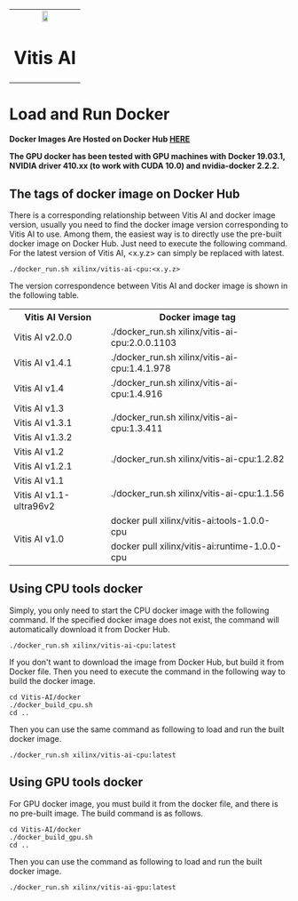 <table class="sphinxhide">
 <tr>
   <td align="center"><img src="https://www.xilinx.com/content/dam/xilinx/imgs/press/media-kits/corporate/xilinx-logo.png" width="30%"/><h1>Vitis AI</h1>
   </td>
 </tr>
</table>

# Load and Run Docker

**Docker Images Are Hosted on Docker Hub [HERE](https://hub.docker.com/r/xilinx/vitis-ai/tags)**  

**The GPU docker has been tested with GPU machines with Docker 19.03.1, NVIDIA driver 410.xx (to work with CUDA 10.0) and nvidia-docker 2.2.2.**

## The tags of docker image on Docker Hub

There is a corresponding relationship between Vitis AI and docker image version, usually you need to find the docker image version corresponding to Vitis AI to use.
Among them, the easiest way is to directly use the pre-built docker image on Docker Hub. Just need to execute the following command. For the latest version of Vitis AI, <x.y.z> can simply be replaced with latest.
```shell
./docker_run.sh xilinx/vitis-ai-cpu:<x.y.z>
```

The version correspondence between Vitis AI and docker image is shown in the following table.

<table>
 <tr><th>Vitis AI Version</th><th>Docker image tag</th></tr>
 <tr><td>Vitis AI v2.0.0</td><td>./docker_run.sh xilinx/vitis-ai-cpu:2.0.0.1103</td></tr>
 <tr><td>Vitis AI v1.4.1</td><td>./docker_run.sh xilinx/vitis-ai-cpu:1.4.1.978</td></tr>
 <tr><td>Vitis AI v1.4</td><td>./docker_run.sh xilinx/vitis-ai-cpu:1.4.916</td></tr>
 <tr><td>Vitis AI v1.3</td><td rowspan="3">./docker_run.sh xilinx/vitis-ai-cpu:1.3.411</td></tr>
 <tr><td>Vitis AI v1.3.1</td></tr>
 <tr><td>Vitis AI v1.3.2</td></tr>
 <tr><td>Vitis AI v1.2</td><td rowspan="2">./docker_run.sh xilinx/vitis-ai-cpu:1.2.82</td></tr>
 <tr><td>Vitis AI v1.2.1</td></tr>
 <tr><td>Vitis AI v1.1</td><td rowspan="2">./docker_run.sh xilinx/vitis-ai-cpu:1.1.56</td></tr>
 <tr><td>Vitis AI v1.1-ultra96v2</td></tr>
 <tr><td rowspan="2">Vitis AI v1.0</td><td>docker pull xilinx/vitis-ai:tools-1.0.0-cpu</td></tr>
   <tr><td>docker pull xilinx/vitis-ai:runtime-1.0.0-cpu</td></tr>
</table>

## Using CPU tools docker

Simply, you only need to start the CPU docker image with the following command. If the specified docker image does not exist, the command will automatically download it from Docker Hub.

```shell
./docker_run.sh xilinx/vitis-ai-cpu:latest
```

If you don't want to download the image from Docker Hub, but build it from Docker file. Then you need to execute the command in the following way to build the docker image.

```shell
cd Vitis-AI/docker
./docker_build_cpu.sh
cd ..
```

Then you can use the same command as following to load and run the built docker image.

```shell
./docker_run.sh xilinx/vitis-ai-cpu:latest
```

## Using GPU tools docker

For GPU docker image, you must build it from the docker file, and there is no pre-built image. The build command is as follows.

```shell
cd Vitis-AI/docker
./docker_build_gpu.sh
cd ..
```

Then you can use the command as following to load and run the built docker image.

```shell
./docker_run.sh xilinx/vitis-ai-gpu:latest
```
